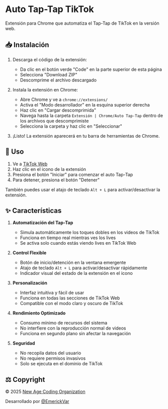 # Auto Tap-Tap TikTok

Extensión para Chrome que automatiza el Tap-Tap de TikTok en la versión web.

## 📥 Instalación

1. Descarga el código de la extensión:
   - Da clic en el botón verde "Code" en la parte superior de esta página
   - Selecciona "Download ZIP"
   - Descomprime el archivo descargado

2. Instala la extensión en Chrome:
   - Abre Chrome y ve a `chrome://extensions/`
   - Activa el "Modo desarrollador" en la esquina superior derecha
   - Haz clic en "Cargar descomprimida"
   - Navega hasta la carpeta `Extensión | Chrome/Auto Tap-Tap` dentro de los archivos que descomprimiste
   - Selecciona la carpeta y haz clic en "Seleccionar"

3. ¡Listo! La extensión aparecerá en tu barra de herramientas de Chrome.

## 🚀 Uso

1. Ve a [TikTok Web](https://www.tiktok.com)
2. Haz clic en el icono de la extensión
3. Presiona el botón "Iniciar" para comenzar el auto Tap-Tap
4. Para detener, presiona el botón "Detener"

También puedes usar el atajo de teclado `Alt + L` para activar/desactivar la extensión.

## ✨ Características

1. **Automatización del Tap-Tap**
   - Simula automáticamente los toques dobles en los videos de TikTok
   - Funciona en tiempo real mientras ves los lives
   - Se activa solo cuando estás viendo lives en TikTok Web

2. **Control Flexible**
   - Botón de inicio/detención en la ventana emergente
   - Atajo de teclado `Alt + L` para activar/desactivar rápidamente
   - Indicador visual del estado de la extensión en el icono

3. **Personalización**
   - Interfaz intuitiva y fácil de usar
   - Funciona en todas las secciones de TikTok Web
   - Compatible con el modo claro y oscuro de TikTok

4. **Rendimiento Optimizado**
   - Consumo mínimo de recursos del sistema
   - No interfiere con la reproducción normal de videos
   - Funciona en segundo plano sin afectar la navegación

5. **Seguridad**
   - No recopila datos del usuario
   - No requiere permisos invasivos
   - Solo se ejecuta en el dominio de TikTok

## ⚖️ Copyright

© 2025 [New Age Coding Organization](https://newagecoding.org)

Desarrollado por [@EmerickVar](https://github.com/EmerickVar)
